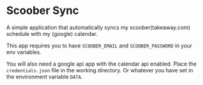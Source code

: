 # Scoober Sync

A simple application that automatically syncs my scoober(takeaway.com)
schedule with my (google) calendar.

This app requires you to have `SCOOBER_EMAIL` and `SCOOBER_PASSWORD`
in your env variables.

You will also need a google api app with the calendar api enabled.
Place the `credentials.json` file in the working directory. Or
whatever you have set in the environment variable `DATA`.

